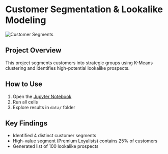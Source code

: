 # Customer Segmentation & Lookalike Modeling

![Customer Segments](images/cluster_analysis.png)

## Project Overview
This project segments customers into strategic groups using K-Means clustering and identifies high-potential lookalike prospects.

## How to Use
1. Open the [Jupyter Notebook](notebooks/Customer_Segmentation.ipynb)
2. Run all cells
3. Explore results in `data/` folder

## Key Findings
- Identified 4 distinct customer segments
- High-value segment (Premium Loyalists) contains 25% of customers
- Generated list of 100 lookalike prospects